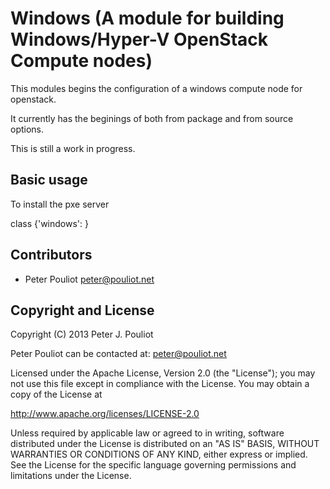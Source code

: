 Windows (A module for building Windows/Hyper-V OpenStack Compute nodes)
=================================================================

This modules begins the configuration of a windows compute node for openstack.

It currently has the beginings of both from package and from source options.

This is still a work in progress.

Basic usage
-----------

To install the pxe server

class {'windows': }

Contributors
------------

 * Peter Pouliot <peter@pouliot.net>

Copyright and License
---------------------

Copyright (C) 2013 Peter J. Pouliot

Peter Pouliot can be contacted at: peter@pouliot.net

Licensed under the Apache License, Version 2.0 (the "License");
you may not use this file except in compliance with the License.
You may obtain a copy of the License at

  http://www.apache.org/licenses/LICENSE-2.0

Unless required by applicable law or agreed to in writing, software
distributed under the License is distributed on an "AS IS" BASIS,
WITHOUT WARRANTIES OR CONDITIONS OF ANY KIND, either express or implied.
See the License for the specific language governing permissions and
limitations under the License.
